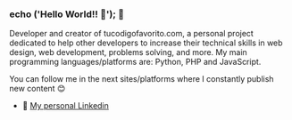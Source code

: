 ### echo ('Hello World!! 👋'); 👋

Developer and creator of tucodigofavorito.com, a personal project dedicated to help other developers to increase their technical skills in web design, web development, problems solving, and more. My main programming languages/platforms are: Python, PHP and JavaScript.


You can follow me in the next sites/platforms where I constantly publish new content 😊

- 💼 [My personal Linkedin](https://www.linkedin.com/in/alexander-sanchez-423260184/)
